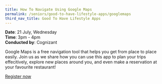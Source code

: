 ```yaml
---
title: How To Navigate Using Google Maps
permalink: /seniors/good-to-have-lifestyle-apps/googlemaps
third_nav_title: Good To Have Lifestyle Apps
---
```

**Date**: 21 July, Wednesday  
**Time**:  3pm - 4pm   
**Conducted by**: Cognizant


Google Maps is a free navigation tool that helps you get from place to place easily. Join us as we share how you can use this app to plan your trips effecitively, explore new places around you, and even make a reservation at your favourite restaurant!

[Register now](https://zoom.us/webinar/register/1916231300177/WN_K-wYavbSQ_-AXmZJvYjJAww)